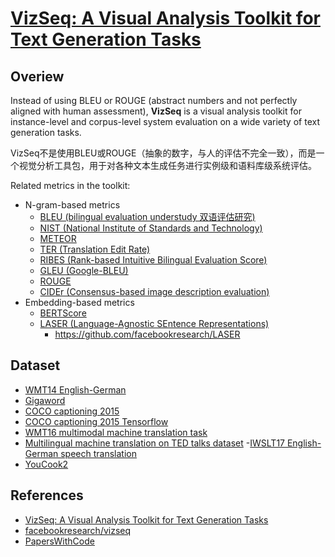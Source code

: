 # [VizSeq: A Visual Analysis Toolkit for Text Generation Tasks](https://drive.google.com/file/d/1SzGIPCtG0rs66-BCdJowL6HfEuqChAVq/view?usp=drivesdk)

## Overiew

Instead of using BLEU or ROUGE (abstract numbers and not perfectly aligned with human assessment), **VizSeq** is a visual analysis toolkit for instance-level and corpus-level system evaluation on a wide variety of text generation tasks.

VizSeq不是使用BLEU或ROUGE（抽象的数字，与人的评估不完全一致），而是一个视觉分析工具包，用于对各种文本生成任务进行实例级和语料库级系统评估。

Related metrics in the toolkit:
- N-gram-based metrics
  - [BLEU (bilingual evaluation understudy 双语评估研究)](https://www.aclweb.org/anthology/P02-1040.pdf)
  - [NIST (National Institute of Standards and Technology)](https://dl.acm.org/doi/10.5555/1289189.1289273)
  - [METEOR](https://www.cs.cmu.edu/~alavie/METEOR/pdf/Banerjee-Lavie-2005-METEOR.pdf)
  - [TER (Translation Edit Rate)](http://www.cs.umd.edu/~snover/pub/amta06/ter_amta.pdf)
  - [RIBES (Rank-based Intuitive Bilingual Evaluation Score)](http://www.kecl.ntt.co.jp/icl/lirg/ribes/)
  - [GLEU (Google-BLEU)](https://arxiv.org/abs/1609.08144)
  - [ROUGE](https://www.aclweb.org/anthology/W04-1013/)
  - [CIDEr (Consensus-based image description evaluation)](https://arxiv.org/abs/1411.5726)
- Embedding-based metrics
  - [BERTScore](https://arxiv.org/abs/1904.09675)
  - [LASER (Language-Agnostic SEntence Representations)](https://arxiv.org/abs/1812.10464)
    - https://github.com/facebookresearch/LASER

## Dataset
- [WMT14 English-German](https://paperswithcode.com/sota/machine-translation-on-wmt2014-english-german)
- [Gigaword](https://www.tensorflow.org/datasets/catalog/gigaword)
- [COCO captioning 2015](https://cocodataset.org/#captions-2015)
- [COCO captioning 2015 Tensorflow](https://www.tensorflow.org/datasets/catalog/coco_captions)
- [WMT16 multimodal machine translation task](https://www.statmt.org/wmt16/multimodal-task.html)
- [Multilingual machine translation on TED talks
dataset](http://www.cs.jhu.edu/~kevinduh/a/multitarget-tedtalks/)
-[IWSLT17 English-German speech translation](https://isl.anthropomatik.kit.edu/downloads/IWSLT2017SystemPaper.pdf)
- [YouCook2](http://youcook2.eecs.umich.edu/)

## References
- [VizSeq: A Visual Analysis Toolkit for Text Generation Tasks](https://arxiv.org/pdf/1812.06587v2.pdf)
- [facebookresearch/vizseq](https://github.com/facebookresearch/vizseq)
- [PapersWithCode](https://paperswithcode.com/paper/vizseq-a-visual-analysis-toolkit-for-text)